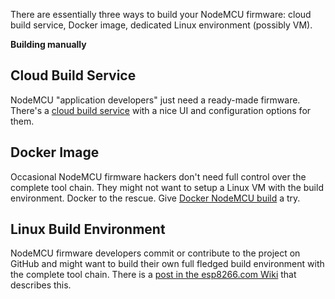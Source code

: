 There are essentially three ways to build your NodeMCU firmware: cloud build service, Docker image, dedicated Linux environment (possibly VM).

**Building manually**

## Cloud Build Service
NodeMCU "application developers" just need a ready-made firmware. There's a [cloud build service](http://nodemcu-build.com/) with a nice UI and configuration options for them.

## Docker Image
Occasional NodeMCU firmware hackers don't need full control over the complete tool chain. They might not want to setup a Linux VM with the build environment. Docker to the rescue. Give [Docker NodeMCU build](https://hub.docker.com/r/marcelstoer/nodemcu-build/) a try.

## Linux Build Environment
NodeMCU firmware developers commit or contribute to the project on GitHub and might want to build their own full fledged build environment with the complete tool chain. There is a [post in the esp8266.com Wiki](http://www.esp8266.com/wiki/doku.php?id=toolchain#how_to_setup_a_vm_to_host_your_toolchain) that describes this.
